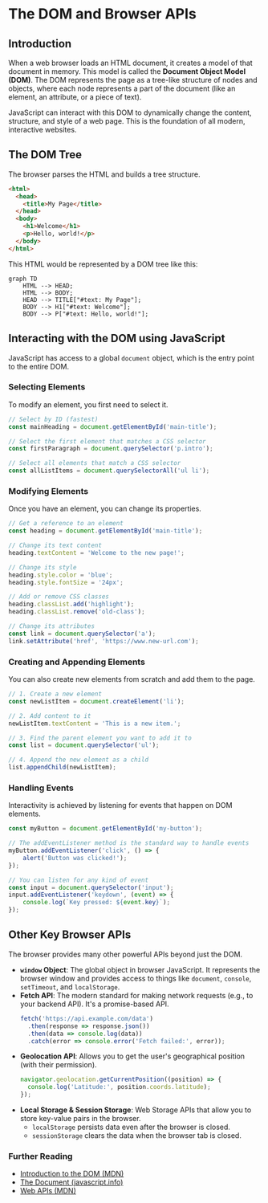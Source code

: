 # The DOM and Browser APIs

## Introduction

When a web browser loads an HTML document, it creates a model of that document in memory. This model is called the **Document Object Model (DOM)**. The DOM represents the page as a tree-like structure of nodes and objects, where each node represents a part of the document (like an element, an attribute, or a piece of text).

JavaScript can interact with this DOM to dynamically change the content, structure, and style of a web page. This is the foundation of all modern, interactive websites.

## The DOM Tree

The browser parses the HTML and builds a tree structure.

```html
<html>
  <head>
    <title>My Page</title>
  </head>
  <body>
    <h1>Welcome</h1>
    <p>Hello, world!</p>
  </body>
</html>
```

This HTML would be represented by a DOM tree like this:

```mermaid
graph TD
    HTML --> HEAD;
    HTML --> BODY;
    HEAD --> TITLE["#text: My Page"];
    BODY --> H1["#text: Welcome"];
    BODY --> P["#text: Hello, world!"];
```

## Interacting with the DOM using JavaScript

JavaScript has access to a global `document` object, which is the entry point to the entire DOM.

### Selecting Elements

To modify an element, you first need to select it.
```javascript
// Select by ID (fastest)
const mainHeading = document.getElementById('main-title');

// Select the first element that matches a CSS selector
const firstParagraph = document.querySelector('p.intro');

// Select all elements that match a CSS selector
const allListItems = document.querySelectorAll('ul li');
```

### Modifying Elements

Once you have an element, you can change its properties.
```javascript
// Get a reference to an element
const heading = document.getElementById('main-title');

// Change its text content
heading.textContent = 'Welcome to the new page!';

// Change its style
heading.style.color = 'blue';
heading.style.fontSize = '24px';

// Add or remove CSS classes
heading.classList.add('highlight');
heading.classList.remove('old-class');

// Change its attributes
const link = document.querySelector('a');
link.setAttribute('href', 'https://www.new-url.com');
```

### Creating and Appending Elements

You can also create new elements from scratch and add them to the page.
```javascript
// 1. Create a new element
const newListItem = document.createElement('li');

// 2. Add content to it
newListItem.textContent = 'This is a new item.';

// 3. Find the parent element you want to add it to
const list = document.querySelector('ul');

// 4. Append the new element as a child
list.appendChild(newListItem);
```

### Handling Events

Interactivity is achieved by listening for events that happen on DOM elements.
```javascript
const myButton = document.getElementById('my-button');

// The addEventListener method is the standard way to handle events
myButton.addEventListener('click', () => {
    alert('Button was clicked!');
});

// You can listen for any kind of event
const input = document.querySelector('input');
input.addEventListener('keydown', (event) => {
    console.log(`Key pressed: ${event.key}`);
});
```

## Other Key Browser APIs

The browser provides many other powerful APIs beyond just the DOM.

*   **`window` Object**: The global object in browser JavaScript. It represents the browser window and provides access to things like `document`, `console`, `setTimeout`, and `localStorage`.
*   **Fetch API**: The modern standard for making network requests (e.g., to your backend API). It's a promise-based API.
    ```javascript
    fetch('https://api.example.com/data')
      .then(response => response.json())
      .then(data => console.log(data))
      .catch(error => console.error('Fetch failed:', error));
    ```
*   **Geolocation API**: Allows you to get the user's geographical position (with their permission).
    ```javascript
    navigator.geolocation.getCurrentPosition((position) => {
      console.log('Latitude:', position.coords.latitude);
    });
    ```
*   **Local Storage & Session Storage**: Web Storage APIs that allow you to store key-value pairs in the browser.
    *   `localStorage` persists data even after the browser is closed.
    *   `sessionStorage` clears the data when the browser tab is closed.

<div class="further-reading">
<h3>Further Reading</h3>
<ul>
  <li><a href="https://developer.mozilla.org/en-US/docs/Web/API/Document_Object_Model/Introduction" target="_blank" rel="noopener noreferrer">Introduction to the DOM (MDN)</a></li>
  <li><a href="https://javascript.info/document" target="_blank" rel="noopener noreferrer">The Document (javascript.info)</a></li>
  <li><a href="https://developer.mozilla.org/en-US/docs/Web/API" target="_blank" rel="noopener noreferrer">Web APIs (MDN)</a></li>
</ul>
</div>